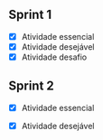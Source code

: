  ## Sprint 1
 - [x] Atividade essencial
 - [x] Atividade desejável
 - [x] Atividade desafio

 ## Sprint 2
 - [x] Atividade essencial
 - [x] Atividade desejável




 
 

